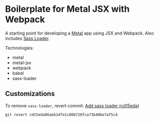 # Boilerplate for Metal JSX with Webpack

A starting point for developing a [Metal](https://metaljs.com/) app using JSX and Webpack. Also includes [Sass Loader](https://github.com/webpack-contrib/sass-loader).

Technologies:
- metal
- metal-jsx
- webpack
- babel
- sass-loader

## Customizations

To remove `sass-loader`, revert commit: [Add sass loader (cd15eda)](https://github.com/thektan/metal-jsx-webpack-boilerplate/commit/cd15eda86aeb14fe1c80b720fca73b406e7af5c4)
```
git revert cd15eda86aeb14fe1c80b720fca73b406e7af5c4
```
